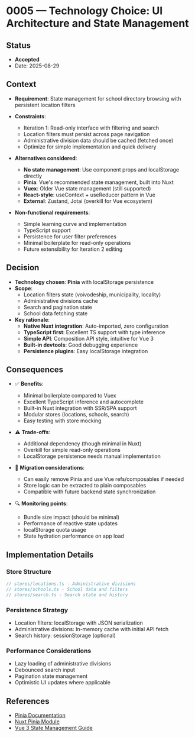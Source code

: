 # 0005 — Technology Choice: UI Architecture and State Management

## Status
- **Accepted**
- Date: 2025-08-29

## Context
- **Requirement**: State management for school directory browsing with persistent location filters
- **Constraints**:
  - Iteration 1: Read-only interface with filtering and search
  - Location filters must persist across page navigation
  - Administrative division data should be cached (fetched once)
  - Optimize for simple implementation and quick delivery

- **Alternatives considered**:
  - **No state management**: Use component props and localStorage directly
  - **Pinia**: Vue's recommended state management, built into Nuxt
  - **Vuex**: Older Vue state management (still supported)
  - **React-style**: useContext + useReducer pattern in Vue
  - **External**: Zustand, Jotai (overkill for Vue ecosystem)

- **Non-functional requirements**:
  - Simple learning curve and implementation
  - TypeScript support
  - Persistence for user filter preferences
  - Minimal boilerplate for read-only operations
  - Future extensibility for Iteration 2 editing

## Decision
- **Technology chosen**: **Pinia** with localStorage persistence
- **Scope**: 
  - Location filters state (voivodeship, municipality, locality)
  - Administrative divisions cache
  - Search and pagination state
  - School data fetching state
- **Key rationale**:
  - **Native Nuxt integration**: Auto-imported, zero configuration
  - **TypeScript first**: Excellent TS support with type inference
  - **Simple API**: Composition API style, intuitive for Vue 3
  - **Built-in devtools**: Good debugging experience
  - **Persistence plugins**: Easy localStorage integration

## Consequences
- ✅ **Benefits**: 
  - Minimal boilerplate compared to Vuex
  - Excellent TypeScript inference and autocomplete
  - Built-in Nuxt integration with SSR/SPA support
  - Modular stores (locations, schools, search)
  - Easy testing with store mocking

- ⚠️ **Trade-offs**: 
  - Additional dependency (though minimal in Nuxt)
  - Overkill for simple read-only operations
  - LocalStorage persistence needs manual implementation

- 📌 **Migration considerations**: 
  - Can easily remove Pinia and use Vue refs/composables if needed
  - Store logic can be extracted to plain composables
  - Compatible with future backend state synchronization

- 🔍 **Monitoring points**: 
  - Bundle size impact (should be minimal)
  - Performance of reactive state updates
  - localStorage quota usage
  - State hydration performance on app load

## Implementation Details

### Store Structure
```typescript
// stores/locations.ts - Administrative divisions
// stores/schools.ts - School data and filters  
// stores/search.ts - Search state and history
```

### Persistence Strategy
- Location filters: localStorage with JSON serialization
- Administrative divisions: In-memory cache with initial API fetch
- Search history: sessionStorage (optional)

### Performance Considerations
- Lazy loading of administrative divisions
- Debounced search input
- Pagination state management
- Optimistic UI updates where applicable

## References
- [Pinia Documentation](https://pinia.vuejs.org/)
- [Nuxt Pinia Module](https://nuxt.com/modules/pinia)
- [Vue 3 State Management Guide](https://vuejs.org/guide/scaling-up/state-management.html)
